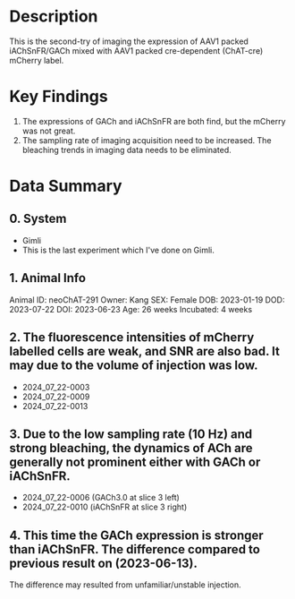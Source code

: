 # Description
This is the second-try of imaging the expression of AAV1 packed iAChSnFR/GACh mixed with AAV1 packed cre-dependent (ChAT-cre) mCherry label. 

# Key Findings
1. The expressions of GACh and iAChSnFR are both find, but the mCherry was not great.
2. The sampling rate of imaging acquisition need to be increased. The bleaching trends in imaging data needs to be eliminated.
# Data Summary
## 0. System
- Gimli
- This is the last experiment which I've done on Gimli.
## 1. Animal Info
Animal ID: neoChAT-291
Owner: Kang
SEX: Female
DOB: 2023-01-19
DOD: 2023-07-22
DOI: 2023-06-23
Age: 26 weeks
Incubated: 4 weeks

## 2. The fluorescence intensities of mCherry labelled cells are weak, and SNR are also bad. It may due to the volume of injection was low.
- 2024_07_22-0003
- 2024_07_22-0009
- 2024_07_22-0013

## 3. Due to the low sampling rate (10 Hz) and strong bleaching, the dynamics of ACh are generally not prominent either with GACh or iAChSnFR. 
- 2024_07_22-0006 (GACh3.0 at slice 3 left)
- 2024_07_22-0010 (iAChSnFR at slice 3 right)
## 4. This time the GACh expression is stronger than iAChSnFR. The difference compared to previous result on (2023-06-13).
The difference may resulted from unfamiliar/unstable injection.
